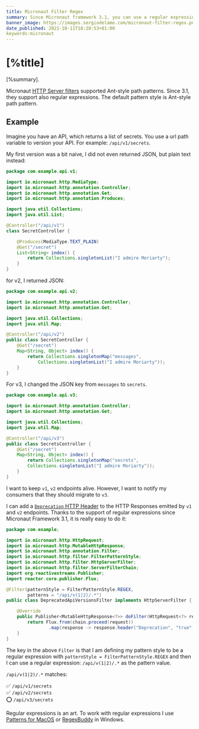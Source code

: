 ```yaml
---
title: Micronaut Filter Regex
summary: Since Micronaut framework 3.1, you can use a regular expression in the HTTP server filter patterns
banner_image: https://images.sergiodelamo.com/micronaut-filter-regex.png
date_published: 2021-10-11T18:28:53+01:00
keywords:micronaut
---
```


# [%title]

[%summary].

Micronaut [HTTP Server filters](https://docs.micronaut.io/latest/guide/#filters) supported Ant-style path patterns. Since 3.1, they support also regular expressions. The default pattern style is Ant-style path pattern. 

## Example

Imagine you have an API, which returns a list of secrets. You use a url path variable to version your API. For example: `/api/v1/secrets`. 

My first version was a bit naive, I did not even returned JSON, but plain text instead:

```java
package com.example.api.v1;

import io.micronaut.http.MediaType;
import io.micronaut.http.annotation.Controller;
import io.micronaut.http.annotation.Get;
import io.micronaut.http.annotation.Produces;

import java.util.Collections;
import java.util.List;

@Controller("/api/v1")
class SecretController {

    @Produces(MediaType.TEXT_PLAIN)
    @Get("/secret")
    List<String> index() {
        return Collections.singletonList("I admire Moriarty");
    }
}
```

for v2, I returned JSON:

```java
package com.example.api.v2;

import io.micronaut.http.annotation.Controller;
import io.micronaut.http.annotation.Get;

import java.util.Collections;
import java.util.Map;

@Controller("/api/v2")
public class SecretController {
    @Get("/secret")
    Map<String, Object> index() {
        return Collections.singletonMap("messages", 
            Collections.singletonList("I admire Moriarty"));
    }
}
``` 

For v3, I changed the JSON key from `messages` to `secrets`.

```java
package com.example.api.v3;

import io.micronaut.http.annotation.Controller;
import io.micronaut.http.annotation.Get;

import java.util.Collections;
import java.util.Map;

@Controller("/api/v3")
public class SecretsController {
    @Get("/secret")
    Map<String, Object> index() {
        return Collections.singletonMap("secrets", 
        Collections.singletonList("I admire Moriarty"));
    }
}
```

I want to keep `v1`, `v2` endpoints alive. However, I want to notify my consumers that they should migrate to `v3`.

I can add a [`Deprecation` HTTP Header](https://datatracker.ietf.org/doc/html/draft-dalal-deprecation-header-03) to the HTTP Responses emitted by `v1` and `v2` endpoints. Thanks to the support of regular expressions since Micronaut Framework 3.1, it is really easy to do it: 

```java
package com.example;

import io.micronaut.http.HttpRequest;
import io.micronaut.http.MutableHttpResponse;
import io.micronaut.http.annotation.Filter;
import io.micronaut.http.filter.FilterPatternStyle;
import io.micronaut.http.filter.HttpServerFilter;
import io.micronaut.http.filter.ServerFilterChain;
import org.reactivestreams.Publisher;
import reactor.core.publisher.Flux;

@Filter(patternStyle = FilterPatternStyle.REGEX, 
        patterns = "/api/v(1|2)/.*")
public class DeprecatedApiVersionsFilter implements HttpServerFilter {

    @Override
    public Publisher<MutableHttpResponse<?>> doFilter(HttpRequest<?> request, ServerFilterChain chain) {
        return Flux.from(chain.proceed(request))
                .map(response -> response.header("Deprecation", "true"));
    }
}
```

The key in the above `Filter` is that I am defining my pattern style to be a regular expression with `patternStyle = FilterPatternStyle.REGEX` and then I can use a regular expression: `/api/v(1|2)/.*` as the pattern value. 

`/api/v(1|2)/.*` matches:

 ✅ `/api/v1/secrets`   
 ✅ `/api/v2/secrets`  
 ⭕️ `/api/v3/secrets`  

Regular expressions is an art. To work with regular expressions I use [Patterns for MacOS](https://krillapps.com/patterns/) or [RegexBuddy](https://www.regexbuddy.com) in Windows.


